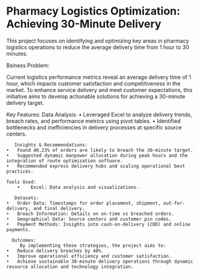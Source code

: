 # Pharmacy Logistics Optimization: Achieving 30-Minute Delivery

This project focuses on identifying and optimizing key areas in pharmacy logistics operations to reduce the average delivery time from 1 hour to 30 minutes.

  Bsiness Problem:

Current logistics performance metrics reveal an average delivery time of 1 hour, which impacts customer satisfaction and competitiveness in the market. To enhance service delivery and meet customer expectations, this initiative aims to develop actionable solutions for achieving a 30-minute delivery target.

Key Features:
	Data Analysis:
	•	Leveraged Excel to analyze delivery trends, breach rates, and performance metrics using pivot tables.
	•	Identified bottlenecks and inefficiencies in delivery processes at specific source centers.
 
       Insights & Recommendations:
	•	Found 40.23% of orders are likely to breach the 30-minute target.
	•	Suggested dynamic manpower allocation during peak hours and the integration of route optimization software.
	•	Recommended express delivery hubs and scaling operational best practices.
 
	Tools Used:
        •	 Excel: Data analysis and visualizations.

       Datasets:
	•	Order Data: Timestamps for order placement, shipment, out-for-delivery, and final delivery.
	•	Breach Information: Details on on-time vs breached orders.
	•	Geographical Data: Source centers and customer pin codes.
	•	Payment Methods: Insights into cash-on-delivery (COD) and online payments.

      Outcomes:
         By implementing these strategies, the project aims to:
	•	Reduce delivery breaches by 40%.
	•	Improve operational efficiency and customer satisfaction.
	•	Achieve sustainable 30-minute delivery operations through dynamic resource allocation and technology integration.
